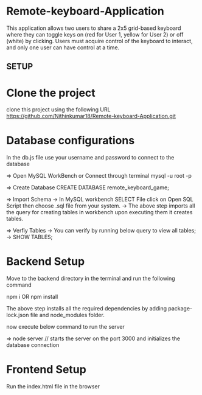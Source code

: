 # Remote-keyboard-Application
This application allows two users to share a 2x5 grid-based keyboard where they can toggle keys on (red for User 1, yellow for User 2) or off (white) by clicking. Users must acquire control of the keyboard to interact, and only one user can have control at a time. 


## SETUP
# Clone the project
clone this project using the following URL 
https://github.com/Nithinkumar18/Remote-keyboard-Application.git

# Database configurations
In the db.js file use your username and password to connect to the database 

=> Open MySQL WorkBench or Connect through terminal
   mysql -u root -p

=> Create Database
   CREATE DATABASE remote_keyboard_game;

=> Import Schema
   -> In MySQL workbench SELECT File click on Open SQL Script then choose .sql file from your system.
   -> The above step imports all the query for creating tables in workbench upon executing them it creates tables.

=> Verfiy Tables
   -> You can verify by running below query to view all tables;
   -> SHOW TABLES;


# Backend Setup
Move to the backend directory in the terminal and run the following command

npm i OR npm install

The above step installs all the required dependencies by adding package-lock.json file and node_modules folder.

now execute below command to run the server

=> node server // starts the server on the port 3000 and initializes the database connection

# Frontend Setup
Run the index.html file in the browser


